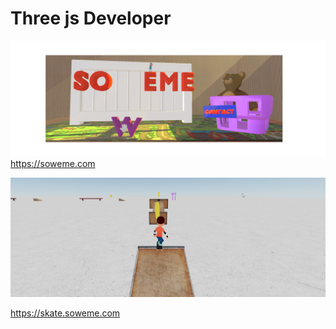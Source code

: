 # Three js Developer

![Screenshot](captura_background3.png)
<a href="https://soweme.com" target='_blank'>https://soweme.com</a>

![Screenshot](imagen1.jpg)

<a href="https://skate.soweme.com" target='_blank'>https://skate.soweme.com</a>



